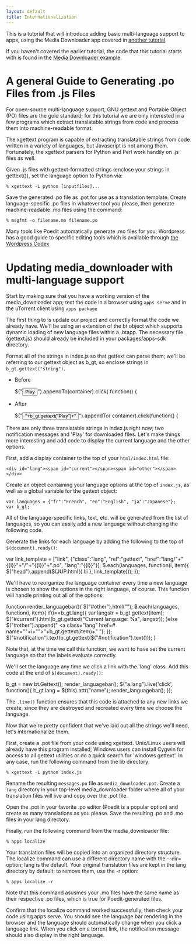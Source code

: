 ```yaml
---
layout: default
title: Internationalization
---
```


This is a tutorial that will introduce adding basic multi-language support to
apps, using the Media Downloader app covered in [another tutorial](media_downloader.html).

If you haven't covered the earlier tutorial, the code that this tutorial
starts with is found in the [Media Downloader example](media_downloader.html).

# A general Guide to Generating .po Files from .js Files

For open-source multi-language support, GNU gettext and Portable Object (PO)
files are the gold standard; for this tutorial we are only interested in a few
programs which extract translatable strings from code and process them into
machine-readable format.

The xgettext program is capable of extracting translatable strings from code
written in a variety of languages, but Javascript is not among
them. Fortunately, the xgettext parsers for Python and Perl work handily on .js
files as well.

Given .js files with gettext-formatted strings (enclose your strings in
gettext()), set the language option to Python via:

    % xgettext -L python [inputfiles]...

Save the generated .po file as .pot for use as a translation template.
Create language-specific .po files in whatever tool you please, then
generate machine-readable .mo files using the command:

    % msgfmt -o filename.mo filename.po

Many tools like Poedit automatically generate .mo files for you; Wordpress
has a good guide to specific editing tools which is available through
[the Wordpress Codex](http://codex.wordpress.org/Translating_WordPress)

# Updating media_downloader with multi-language support

Start by making sure that you have a working version of the media_downloader
app; test the code in a browser using `apps serve` and in the uTorrent
client using `apps package`

The first thing to is update our project and correctly format the code we
already have. We'll be using an extension of the bt object which supports 
dynamic loading of new language files within a .btapp. The necessary file 
(gettext.js) should already be included in your packages/apps-sdk directory.

Format all of the strings in index.js so that gettext can parse them; we'll 
be referring to our gettext object as b_gt, so enclose strings in 
`b_gt.gettext("string")`.

- Before

    $("<button class='play'>Play</button>").appendTo(container).click(
        function() {

- After

    $("<button class='play'>"+b_gt.gettext("Play")+"</button>").appendTo(
        container).click(function() {

There are only three translatable strings in index.js right now; two
notification messages and 'Play' for downloaded files. Let's make
things more interesting and add code to display the current
language and the other options.

First, add a display container to the top of your `html/index.html` file:

    <div id="lang"><span id="current"></span><span id="other"></span></div>

Create an object containing your language options at the top of `index.js`, 
as well as a global variable for the gettext object:

	var languages = {"fr":"French", "en":"English", "ja":"Japanese"};
	var b_gt;
	
All of the language-specific links, text, etc. will be generated from 
the list of languages, so you can easily add a new language without changing 
the following code.

Generate the links for each language by adding the following to 
the top of `$(document).ready()`:

  var link_template = ["link", {"class":"lang", "rel":"gettext", "href":"lang/"+"{{l}}"+"/"+"{{l}}"+".po", "lang":"{{l}}"}];
  $.each(languages, function(i, item){
	$("head").append($(JUP.html({ l:i }, link_template)));
  });

We'll have to reorganize the language container every time a new language is
chosen to show the options in the right language, of course. This function 
will handle printing out all of the options:

function render_languagebar(){
	$("#other").html("");
	$.each(languages, function(i, item){
		if(i==b_gt.lang){
			var langstr = b_gt.gettext(item);
			$("#current").html(b_gt.gettext("Current language: %s", langstr));
		}else $("#other").append(" <a class=\"lang\" href=# name=\""+i+"\">"+b_gt.gettext(item)+"</a> ");
	});
	$("#notification").text(b_gt.gettext($("#notification").text()));
}

Note that, at the time we call this function, we want to have set the current
language so that the labels evaluate correctly.

We'll set the language any time we click a link with the 'lang' class. Add
this code at the end of `$(document).ready()`:

  b_gt = new bt.Gettext();
  render_languagebar();
  $("a.lang").live('click', function(){
	  b_gt.lang = $(this).attr("name");
	  render_languagebar();
  });

The `.live()` function ensures that this code is attached to any new links we
create, since they are destroyed and recreated every time we choose the
language.

Now that we're pretty confident that we've laid out all the strings we'll
need, let's internationalize them. 

First, create a .pot file from your code using xgettext. Unix/Linux users will
already have this program installed; Windows users can install Cygwin for
access to all gettext utilities or do a quick search for 'windows gettext'.
In any case, run the following command from the lib directory:

    % xgettext -L python index.js

Rename the resulting `messages.po` file as `media_downloader.pot`. Create a
`lang` directory in your top-level media_downloader folder where all of your
translation files will live and copy over the .pot file.

Open the .pot in your favorite .po editor (Poedit is a popular option) and
create as many translations as you please. Save the resulting .po and .mo
files in your lang directory.

Finally, run the following command from the media_downloader file:

    % apps localize

Your translation files will be copied into an organized directory structure. 
The localize command can use a different directory name with the --dir= 
option; lang is the default. Your original translation files are kept in the lang 
directory by default; to remove them, use the -r option:

    % apps localize -r
	
Note that this command asusmes your .mo files have the same name as their
respective .po files, which is true for Poedit-generated files.

Confirm that the localize command worked successfully, then check your
code using apps serve. You should see the language bar rendering in the
browser and the language should automatically change when you click a language
link. When you click on a torrent link, the notification message should also
display in the right language.
